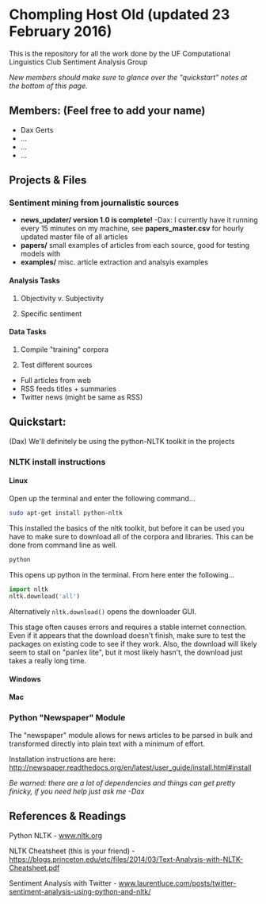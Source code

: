 # Chompling Host Old (updated 23 February 2016)

This is the repository for all the work done by the UF Computational Linguistics Club Sentiment Analysis Group

*New members should make sure to glance over the "quickstart" notes at the bottom of this page.*

## Members: (Feel free to add your name)

* Dax Gerts
* ...
* ...
* ...

## Projects & Files

### Sentiment mining from journalistic sources

* **news_updater/ version 1.0 is complete!** -Dax: I currently have it running every 15 minutes on my machine, see **papers_master.csv** for hourly updated master file of all articles
* **papers/** small examples of articles from each source, good for testing models with
* **examples/** misc. article extraction and analsyis examples

#### Analysis Tasks

1. Objectivity v. Subjectivity

2. Specific sentiment

#### Data Tasks

1. Compile "training" corpora

2. Test different sources

* Full articles from web
* RSS feeds titles + summaries
* Twitter news (might be same as RSS)

## Quickstart:

(Dax) We'll definitely be using the python-NLTK toolkit in the projects

### NLTK install instructions

#### Linux

Open up the terminal and enter the following command...

```bash
sudo apt-get install python-nltk
```

This installed the basics of the nltk toolkit, but before it can be used you have to make sure to download all of the corpora and libraries. This can be done from command line as well.

```bash
python
```

This opens up python in the terminal. From here enter the following...

```python
import nltk
nltk.download('all')
```

Alternatively ```nltk.download()``` opens the downloader GUI.

This stage often causes errors and requires a stable internet connection. Even if it appears that the download doesn't finish, make sure to test the packages on existing code to see if they work. Also, the download will likely seem to stall on "panlex lite", but it most likely hasn't, the download just takes a really long time.

#### Windows

#### Mac

### Python "Newspaper" Module

The "newspaper" module allows for news articles to be parsed in bulk and transformed directly into plain text with a minimum of effort.

Installation instructions are here: http://newspaper.readthedocs.org/en/latest/user_guide/install.html#install

*Be warned: there are a lot of dependencies and things can get pretty finicky, if you need help just ask me -Dax*

## References & Readings

Python NLTK - www.nltk.org

NLTK Cheatsheet (this is your friend) - https://blogs.princeton.edu/etc/files/2014/03/Text-Analysis-with-NLTK-Cheatsheet.pdf

Sentiment Analysis with Twitter - www.laurentluce.com/posts/twitter-sentiment-analysis-using-python-and-nltk/
